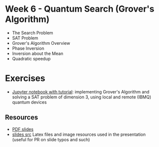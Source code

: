 # Week 6 - Quantum Search (Grover's Algorithm)

 * The Search Problem
 * SAT Problem
 * Grover's Algorithm Overview
 * Phase Inversion
 * Inversion about the Mean
 * Quadratic speedup

# Exercises
 * [Jupyter notebook with tutorial](exercises/w6_01.ipynb): implementing Grover's Algorithm and solving a SAT problem of dimension 3, using local and remote (IBMQ) quantum devices

## Resources
 * [PDF slides](slides.pdf)
 * [slides src](latex/) Latex files and image resources used in the presentation (useful for PR on slide typos and such)
